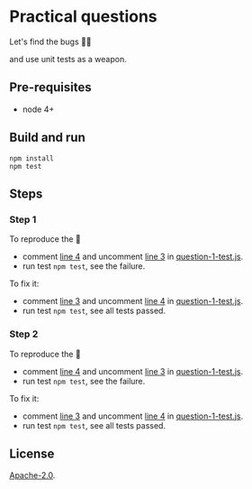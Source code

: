 # Practical questions

Let's find the bugs 🐛🐜

and use unit tests as a weapon.

## Pre-requisites
* node 4+

## Build and run

```
npm install
npm test
```

## Steps

### Step 1
To reproduce the 🐛
* comment [line 4](question-1-test.js#4) and uncomment [line 3](question-1-test.js#3) in [question-1-test.js](question-1-test.js).
* run test `npm test`, see the failure.

To fix it:
* comment [line 3](question-1-test.js#3) and uncomment [line 4](question-1-test.js#4) in [question-1-test.js](question-1-test.js).
* run test `npm test`, see all tests passed.

### Step 2
To reproduce the 🐜
* comment [line 4](question-2-test.js#4) and uncomment [line 3](question-2-test.js#3) in [question-1-test.js](question-2-test.js).
* run test `npm test`, see the failure.

To fix it:
* comment [line 3](question-2-test.js#3) and uncomment [line 4](question-2-test.js#4) in [question-1-test.js](question-2-test.js).
* run test `npm test`, see all tests passed.

## License
[Apache-2.0](../LICENSE).